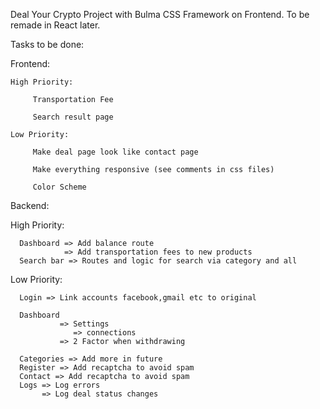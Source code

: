 Deal Your Crypto Project with Bulma CSS Framework on Frontend. To be remade in React later.

Tasks to be done:

Frontend:

    High Priority:

         Transportation Fee

         Search result page

    Low Priority:

         Make deal page look like contact page

         Make everything responsive (see comments in css files)

         Color Scheme


Backend:

   High Priority:

      Dashboard => Add balance route
                => Add transportation fees to new products
      Search bar => Routes and logic for search via category and all

   Low Priority:

      Login => Link accounts facebook,gmail etc to original
      
      Dashboard 
               => Settings
                  => connections
               => 2 Factor when withdrawing
        
      Categories => Add more in future
      Register => Add recaptcha to avoid spam
      Contact => Add recaptcha to avoid spam                        
      Logs => Log errors
           => Log deal status changes